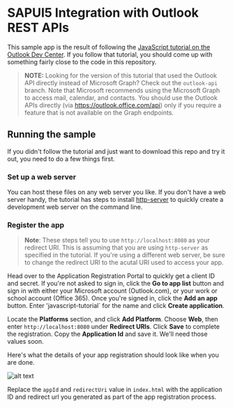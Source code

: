 # SAPUI5 Integration with Outlook REST APIs

This sample app is the result of following the [JavaScript tutorial on the Outlook Dev Center](https://docs.microsoft.com/en-us/outlook/rest/javascript-tutorial). If you follow that tutorial, you should come up with something fairly close to the code in this repository.

> **NOTE:** Looking for the version of this tutorial that used the Outlook API directly instead of Microsoft Graph? Check out the `outlook-api` branch. Note that Microsoft recommends using the Microsoft Graph to access mail, calendar, and contacts. You should use the Outlook APIs directly (via https://outlook.office.com/api) only if you require a feature that is not available on the Graph endpoints.

## Running the sample

If you didn't follow the tutorial and just want to download this repo and try it out, you need to do a few things first.

### Set up a web server

You can host these files on any web server you like. If you don't have a web server handy, the tutorial has steps to install [http-server](https://www.npmjs.com/package/http-server) to quickly create a development web server on the command line.

### Register the app

> **Note**: These steps tell you to use `http://localhost:8080` as your redirect URI. This is assuming that you are using `http-server` as specified in the tutorial. If you're using a different web server, be sure to change the redirect URI to the acutal URI used to access your app.

Head over to the Application Registration Portal to quickly get a client ID and secret. If you're not asked to sign in, click the **Go to app list** button and sign in with either your Microsoft account (Outlook.com), or your work or school account (Office 365). Once you're signed in, click the **Add an app** button. Enter 'javascript-tutorial` for the name and click **Create application**. 

Locate the **Platforms** section, and click **Add Platform**. Choose **Web**, then enter `http://localhost:8080` under **Redirect URIs**. Click **Save** to complete the registration. Copy the **Application Id** and save it. We'll need those values soon.

Here's what the details of your app registration should look like when you are done.

![alt text](https://docs.microsoft.com/en-us/outlook/rest/images/javascript-tutorial/app-registration.png)

Replace the `appId` and `redirectUri` value in `index.html` with the application ID and redirect url you generated as part of the app registration process.
